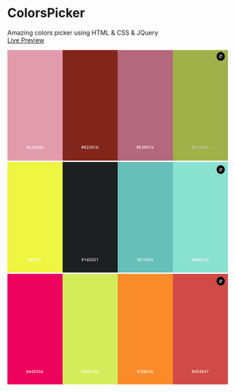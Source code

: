 # ColorsPicker
Amazing colors picker using HTML & CSS & JQuery
</br>
<a href="https://arminmehraeen.github.io/ColorsPicker/">Live Preview</a>

<div>
  <img src="https://github.com/arminmehraeen/ColorsPicker/blob/main/Photos/img1.png" width="500" height="250">
</div>
<div>
  <img src="https://github.com/arminmehraeen/ColorsPicker/blob/main/Photos/img3.png" width="500" height="250">
</div>
<div>
  <img src="https://github.com/arminmehraeen/ColorsPicker/blob/main/Photos/img2.png" width="500" height="250">
</div>
